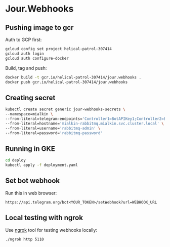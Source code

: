 # Jour.Webhooks

## Pushing image to gcr

Auth to GCP first:

```bash
gcloud config set project helical-patrol-307414
gcloud auth login
gcloud auth configure-docker
```

Build, tag and push:

```bash
docker build -t gcr.io/helical-patrol-307414/jour.webhooks .
docker push gcr.io/helical-patrol-307414/jour.webhooks
```

## Creating secret

```bash
kubectl create secret generic jour-webhooks-secrets \
--namespace=mialkin \
--from-literal=telegram-endpoints='Controller1=BotAPIKey1;Controller2=BotAPIKey2' \
--from-literal=hostname='mialkin-rabbitmq.mialkin.svc.cluster.local' \
--from-literal=username='rabbitmq-admin' \
--from-literal=password='rabbitmq-password'
```

## Running in GKE

```bash
cd deploy
kubectl apply -f deployment.yaml
```

## Set bot webhook

Run this in web browser:

```text
https://api.telegram.org/bot<YOUR_TOKEN>/setWebhook?url=WEBHOOK_URL
```

## Local testing with ngrok

Use [ngrok](https://ngrok.com) tool for testing webhooks locally:

```bash
./ngrok http 5110
```
